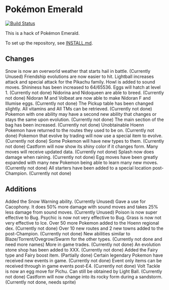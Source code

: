 # Pokémon Emerald

[![Build Status][travis-badge]][travis]

[travis]: https://travis-ci.org/i0brendan0/pokeemerald
[travis-badge]: https://travis-ci.org/i0brendan0/pokeemerald.svg?branch=master

This is a hack of Pokémon Emerald.

To set up the repository, see [INSTALL.md](INSTALL.md).


## Changes

Snow is now an overworld weather that starts hail in battle. (Currently Unused)
Friendship evolutions are now easier to hit.
Lightball increases attack and special attack for the Pikachu family.
Howl is added to sound moves.
Shininess has been increased to 64/65536.
Eggs will hatch at level 1. (Currently not done)
Nidorina and Nidoqueen are able to breed. (Currently not done)
Nidoran M and Volbeat are now able to make Nidoran F and Illumise eggs. (Currently not done)
The Pickup table has been changed slightly. All vitamins and All TMs can be retrieved. (Currently not done)
Pokemon with one ability may have a second new ability that changes or stays the same upon evolution. (Currently not done)
The main section of the bag has been increased. (Currently not done)
Unobtainable Hoenn Pokemon have returned to the routes they used to be on. (Currently not done)
Pokemon that evolve by trading will now use a special item to evolve. (Currently not done)
Some Pokemon will have new types to them. (Currently not done)
Castform will now show its shiny color if it changes form.
Many moves will receive updated data. (Currently not done)
Splash now does damage when raining. (Currently not done)
Egg moves have been greatly expanded with many new Pokemon being able to learn many new moves. (Currently not done)
All starters have been added to a special location post-Champion. (Currently not done)

## Additions

Added the Snow Warning ability. (Currently Unused)
Gave a use for Cacophony. It does 50% more damage with sound moves and takes 25% less damage from sound moves. (Currently Unused)
Poison is now super effective to Bug.
Psychic is now not very effective to Bug.
Grass is now not very effective to Ice.
Over 50 more Pokemon added to the Hoenn regional dex. (Currently not done)
Over 10 new routes and 2 new towns added to the post-Champion. (Currently not done)
New abilities similar to Blaze/Torrent/Ovegrow/Swarm for the other types. (Currently not done and need more names)
More in game trades. (Currently not done)
An evolution stone shop has been added to XXX. (Currently not done)
Added the Fairy type and Fairy boost item. (Partially done)
Certain legendary Pokemon have received new events in game. (Currently not done)
Event only items can be received through in game events post-E4. (Currently not done)
Volt Tackle is now an egg move for Pichu. Can still be obtained by Light Ball. (Currently not done)
Castform will now change into its rocky form during a sandstorm. (Currently not done, needs sprite)

